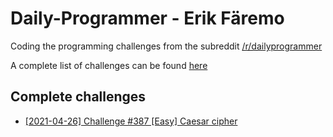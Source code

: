 # Daily-Programmer - Erik Färemo

Coding the programming challenges from the subreddit [/r/dailyprogrammer](https://www.reddit.com/r/dailyprogrammer/)

A complete list of challenges can be found [here](https://www.reddit.com/r/dailyprogrammer/wiki/challenges)

## Complete challenges
- [[2021-04-26] Challenge #387 [Easy] Caesar cipher](https://www.reddit.com/r/dailyprogrammer/comments/myx3wn/20210426_challenge_387_easy_caesar_cipher/)